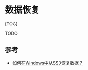 # 数据恢复

[TOC]



TODO

## 参考

- [如何在Windows中从SSD恢复数据？](https://www.disktool.cn/jiaocheng-new/recover-data-from-ssd-631.html)